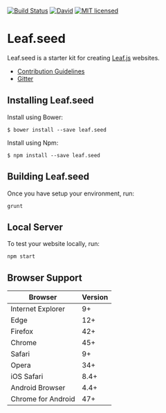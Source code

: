 [![Build Status](https://travis-ci.org/leaf-web/leaf.seed.svg?branch=master)](https://travis-ci.org/leaf-web/leaf.seed)
[![David](https://david-dm.org/leaf-web/leaf.seed.svg)](https://david-dm.org/)
[![MIT licensed](https://img.shields.io/badge/license-MIT-blue.svg)](https://raw.githubusercontent.com/leaf-web/leaf.seed/master/LICENSE)

# Leaf.seed

Leaf.seed is a starter kit for creating [Leaf.js](https://github.com/leaf-web/leaf.js) websites.

* [Contribution Guidelines](https://github.com/leaf-web/leaf.seed/blob/master/CONTRIBUTING.md)
* [Gitter](https://gitter.im/leaf-js/lobby)

## Installing Leaf.seed

Install using Bower:

	$ bower install --save leaf.seed

Install using Npm:

	$ npm install --save leaf.seed

## Building Leaf.seed

Once you have setup your environment, run:

    grunt

## Local Server

To test your website locally, run:

	npm start

## Browser Support

| Browser            | Version |
| ------------------ | ------- |
| Internet Explorer  | 9+      |
| Edge               | 12+     |
| Firefox            | 42+     |
| Chrome             | 45+     |
| Safari             | 9+      |
| Opera              | 34+     |
| iOS Safari         | 8.4+    |
| Android Browser    | 4.4+    |
| Chrome for Android | 47+     |
